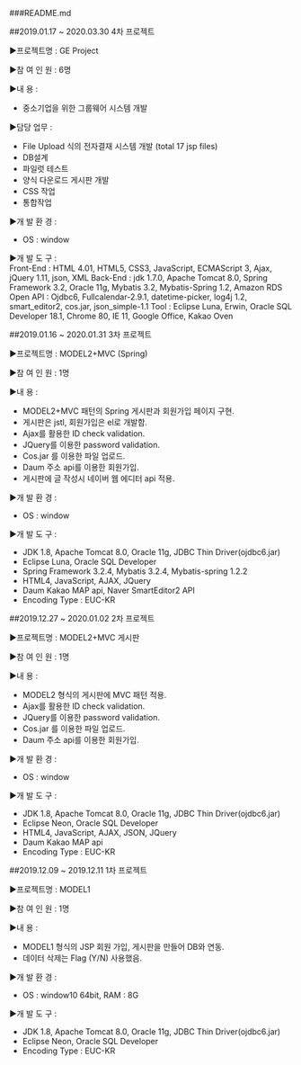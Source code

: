 ###README.md

##2019.01.17 ~ 2020.03.30 4차 프로젝트 

▶프로젝트명 : GE Project 

▶참 여 인 원 : 6명 

▶내         용 :  
- 중소기업을 위한 그룹웨어 시스템 개발

▶담당 업무 :
- File Upload 식의 전자결재 시스템 개발 (total 17 jsp files)
- DB설계
- 파일럿 테스트
- 양식 다운로드 게시판 개발
- CSS 작업
- 통합작업

▶개 발 환 경 :  
- OS : window

▶개 발 도 구 :  
Front-End : HTML 4.01, HTML5, CSS3, JavaScript, ECMAScript 3, Ajax, jQuery 1.11, json, XML
Back-End : jdk 1.7.0, Apache Tomcat 8.0, Spring Framework 3.2, Oracle 11g, Mybatis 3.2, Mybatis-Spring 1.2, Amazon RDS
Open API : Ojdbc6, Fullcalendar-2.9.1, datetime-picker, log4j 1.2, smart_editor2, cos.jar, json_simple-1.1
Tool : Eclipse Luna, Erwin, Oracle SQL Developer 18.1, Chrome 80, IE 11, Google Office, Kakao Oven


##2019.01.16 ~ 2020.01.31 3차 프로젝트 

▶프로젝트명 : MODEL2+MVC (Spring) 

▶참 여 인 원 : 1명 

▶내         용 :  
- MODEL2+MVC 패턴의 Spring 게시판과 회원가입 페이지 구현. 
- 게시판은 jstl, 회원가입은 el로 개발함. 
- Ajax를 활용한 ID check validation. 
- JQuery를 이용한 password validation. 
- Cos.jar 를 이용한 파일 업로드. 
- Daum 주소 api를 이용한 회원가입. 
- 게시판에 글 작성시 네이버 웹 에디터 api 적용. 

▶개 발 환 경 :  
- OS : window

▶개 발 도 구 :  
- JDK 1.8, Apache Tomcat 8.0, Oracle 11g, JDBC Thin Driver(ojdbc6.jar) 
- Eclipse Luna, Oracle SQL Developer 
- Spring Framework 3.2.4, Mybatis 3.2.4, Mybatis-spring 1.2.2 
- HTML4, JavaScript, AJAX, JQuery 
- Daum Kakao MAP api, Naver SmartEditor2 API 
- Encoding Type  : EUC-KR 

##2019.12.27 ~ 2020.01.02 2차 프로젝트 

▶프로젝트명 : MODEL2+MVC 게시판 

▶참 여 인 원 : 1명 

▶내         용 :  
- MODEL2 형식의 게시판에 MVC 패턴 적용. 
- Ajax를 활용한 ID check validation. 
- JQuery를 이용한 password validation. 
- Cos.jar 를 이용한 파일 업로드. 
- Daum 주소 api를 이용한 회원가입. 

▶개 발 환 경 :  
- OS : window

▶개 발 도 구 :  
- JDK 1.8, Apache Tomcat 8.0, Oracle 11g, JDBC Thin Driver(ojdbc6.jar) 
- Eclipse Neon, Oracle SQL Developer 
- HTML4, JavaScript, AJAX, JSON, JQuery 
- Daum Kakao MAP api 
- Encoding Type : EUC-KR 

##2019.12.09 ~ 2019.12.11 1차 프로젝트 

▶프로젝트명 : MODEL1

▶참 여 인 원 : 1명 

▶내         용 :  
- MODEL1 형식의 JSP 회원 가입, 게시판을 만들어 DB와 연동. 
- 데이터 삭제는 Flag (Y/N) 사용했음. 

▶개 발 환 경 :  
- OS : window10 64bit, RAM : 8G 

▶개 발 도 구 :  
- JDK 1.8, Apache Tomcat 8.0, Oracle 11g, JDBC Thin Driver(ojdbc6.jar) 
- Eclipse Neon, Oracle SQL Developer 
- Encoding Type : EUC-KR 
